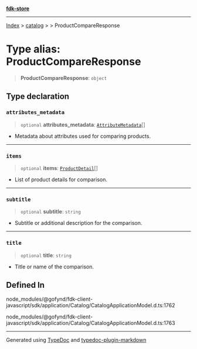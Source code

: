 [**fdk-store**](../../../README.md)
***

[Index](../../../API.md) > [catalog](../../README.md) > [<internal>](../README.md) > ProductCompareResponse

# Type alias: ProductCompareResponse

> **ProductCompareResponse**: `object`

## Type declaration

### `attributes_metadata`

> `optional` **attributes\_metadata**: [`AttributeMetadata`](type-alias.AttributeMetadata.md)[]

- Metadata about
attributes used for comparing products.

***

### `items`

> `optional` **items**: [`ProductDetail`](type-alias.ProductDetail.md)[]

- List of product details for comparison.

***

### `subtitle`

> `optional` **subtitle**: `string`

- Subtitle or additional description for the comparison.

***

### `title`

> `optional` **title**: `string`

- Title or name of the comparison.

## Defined In

node\_modules/@gofynd/fdk-client-javascript/sdk/application/Catalog/CatalogApplicationModel.d.ts:1762

node\_modules/@gofynd/fdk-client-javascript/sdk/application/Catalog/CatalogApplicationModel.d.ts:1763

***
Generated using [TypeDoc](https://typedoc.org/) and [typedoc-plugin-markdown](https://www.npmjs.com/package/typedoc-plugin-markdown)
